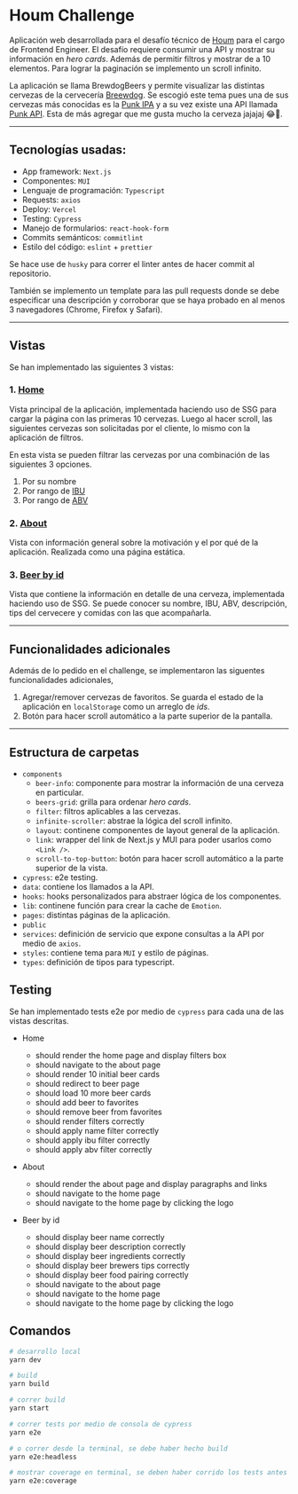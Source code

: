 # Houm Challenge

Aplicación web desarrollada para el desafío técnico de [Houm](https://houm.com/cl) para el cargo de Frontend Engineer. El desafío requiere consumir una API y mostrar su información en _hero cards_. Además de permitir filtros y mostrar de a 10 elementos. Para lograr la paginación se implemento un scroll infinito.

La aplicación se llama BrewdogBeers y permite visualizar las distintas cervezas de la cervecería [Breewdog](https://www.brewdog.com/uk/community/culture/our-history). Se escogió este tema pues una de sus cervezas más conocidas es la [Punk IPA](https://www.brewdog.com/uk/punk-ipa-4-can) y a su vez existe una API llamada [Punk API](https://punkapi.com/documentation/v2). Esta de más agregar que me gusta mucho la cerveza jajajaj :joy::beer:.

---

## Tecnologías usadas:

- App framework: `Next.js`
- Componentes: `MUI`
- Lenguaje de programación: `Typescript`
- Requests: `axios`
- Deploy: `Vercel`
- Testing: `Cypress`
- Manejo de formularios: `react-hook-form`
- Commits semánticos: `commitlint`
- Estilo del código: `eslint` + `prettier`

Se hace use de `husky` para correr el linter antes de hacer commit al repositorio.

También se implemento un template para las pull requests donde se debe especificar una descripción y corroborar que se haya probado en al menos 3 navegadores (Chrome, Firefox y Safari).

---

## Vistas

Se han implementado las siguientes 3 vistas:

### 1. [Home](https://houm-challenge-od1x0clkv-jorgebdelat.vercel.app/)

Vista principal de la aplicación, implementada haciendo uso de SSG para cargar la página con las primeras 10 cervezas. Luego al hacer scroll, las siguientes cervezas son solicitadas por el cliente, lo mismo con la aplicación de filtros.

En esta vista se pueden filtrar las cervezas por una combinación de las siguientes 3 opciones.

1. Por su nombre
2. Por rango de [IBU](https://beerandbrewing.com/dictionary/eej03p6ZUI/)
3. Por rango de [ABV](https://www.webstaurantstore.com/blog/3620/what-is-abv.html)

### 2. [About](https://houm-challenge-od1x0clkv-jorgebdelat.vercel.app/about)

Vista con información general sobre la motivación y el por qué de la aplicación. Realizada como una página estática.

### 3. [Beer by id](https://houm-challenge-od1x0clkv-jorgebdelat.vercel.app/beers/1)

Vista que contiene la información en detalle de una cerveza, implementada haciendo uso de SSG. Se puede conocer su nombre, IBU, ABV, descripción, tips del cervecere y comidas con las que acompañarla.

---

## Funcionalidades adicionales

Además de lo pedido en el challenge, se implementaron las siguentes funcionalidades adicionales,

1. Agregar/remover cervezas de favoritos. Se guarda el estado de la aplicación en `localStorage` como un arreglo de _ids_.
2. Botón para hacer scroll automático a la parte superior de la pantalla.

---

## Estructura de carpetas

- `components`
  - `beer-info`: componente para mostrar la información de una cerveza en particular.
  - `beers-grid`: grilla para ordenar _hero cards_.
  - `filter`: filtros aplicables a las cervezas.
  - `infinite-scroller`: abstrae la lógica del scroll infinito.
  - `layout`: continene componentes de layout general de la aplicación.
  - `link`: wrapper del link de Next.js y MUI para poder usarlos como `<Link />`.
  - `scroll-to-top-button`: botón para hacer scroll automático a la parte superior de la vista.
- `cypress`: e2e testing.
- `data`: contiene los llamados a la API.
- `hooks`: hooks personalizados para abstraer lógica de los componentes.
- `lib`: continene función para crear la cache de `Emotion`.
- `pages`: distintas páginas de la aplicación.
- `public`
- `services`: definición de servicio que expone consultas a la API por medio de `axios`.
- `styles`: contiene tema para `MUI` y estilo de páginas.
- `types`: definición de tipos para typescript.

## Testing

Se han implementado tests e2e por medio de `cypress` para cada una de las vistas descritas.

- Home

  - should render the home page and display filters box
  - should navigate to the about page
  - should render 10 initial beer cards
  - should redirect to beer page
  - should load 10 more beer cards
  - should add beer to favorites
  - should remove beer from favorites
  - should render filters correctly
  - should apply name filter correctly
  - should apply ibu filter correctly
  - should apply abv filter correctly

- About

  - should render the about page and display paragraphs and links
  - should navigate to the home page
  - should navigate to the home page by clicking the logo

- Beer by id
  - should display beer name correctly
  - should display beer description correctly
  - should display beer ingredients correctly
  - should display beer brewers tips correctly
  - should display beer food pairing correctly
  - should navigate to the about page
  - should navigate to the home page
  - should navigate to the home page by clicking the logo

## Comandos

```bash
# desarrollo local
yarn dev

# build
yarn build

# correr build
yarn start

# correr tests por medio de consola de cypress
yarn e2e

# o correr desde la terminal, se debe haber hecho build
yarn e2e:headless

# mostrar coverage en terminal, se deben haber corrido los tests antes
yarn e2e:coverage
```
